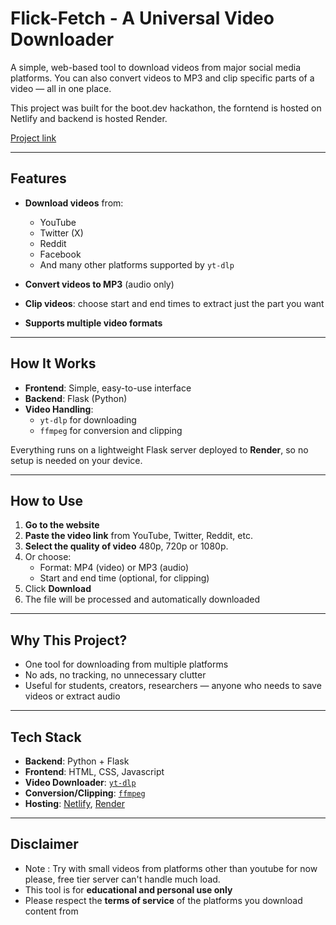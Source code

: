 # Flick-Fetch - A Universal Video Downloader

A simple, web-based tool to download videos from major social media platforms. You can also convert videos to MP3 and clip specific parts of a video — all in one place.

This project was built for the boot.dev hackathon, the forntend is hosted on Netlify and backend is hosted Render.

[Project link](https://flick-fetch/netlify.app)

---

## Features

- **Download videos** from:
  - YouTube  
  - Twitter (X)  
  - Reddit  
  - Facebook  
  - And many other platforms supported by `yt-dlp`

- **Convert videos to MP3** (audio only)

- **Clip videos**: choose start and end times to extract just the part you want

- **Supports multiple video formats**

---

## How It Works

- **Frontend**: Simple, easy-to-use interface  
- **Backend**: Flask (Python)  
- **Video Handling**:  
  - `yt-dlp` for downloading  
  - `ffmpeg` for conversion and clipping

Everything runs on a lightweight Flask server deployed to **Render**, so no setup is needed on your device.

---

## How to Use

1. **Go to the website**
2. **Paste the video link** from YouTube, Twitter, Reddit, etc.
3. **Select the quality of video** 480p, 720p or 1080p.
4. Or choose:
   - Format: MP4 (video) or MP3 (audio)
   - Start and end time (optional, for clipping)
5. Click **Download**
6. The file will be processed and automatically downloaded

---

## Why This Project?

- One tool for downloading from multiple platforms  
- No ads, no tracking, no unnecessary clutter  
- Useful for students, creators, researchers — anyone who needs to save videos or extract audio

---

## Tech Stack

- **Backend**: Python + Flask  
- **Frontend**: HTML, CSS, Javascript
- **Video Downloader**: [`yt-dlp`](https://github.com/yt-dlp/yt-dlp)  
- **Conversion/Clipping**: [`ffmpeg`](https://ffmpeg.org/)  
- **Hosting**: [Netlify](https://www.netlify.com), [Render](https://www.Render.com)

---

## Disclaimer

- Note : Try with small videos from platforms other than youtube for now please, free tier server can't handle much load.
- This tool is for **educational and personal use only**
- Please respect the **terms of service** of the platforms you download content from
